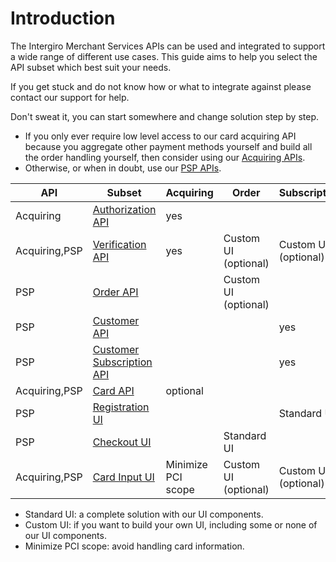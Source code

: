 # Introduction
The Intergiro Merchant Services APIs can be used and integrated to support a wide range of different use cases. This guide aims to help you select the API subset which best suit your needs.

If you get stuck and do not know how or what to integrate against please contact our support for help.

Don't sweat it, you can start somewhere and change solution step by step.

- If you only ever require low level access to our card acquiring API because you aggregate other payment methods yourself and build all the order handling yourself, then consider using our [Acquiring APIs](../acquiring/api.html).
- Otherwise, or when in doubt, use our [PSP APIs](./psp/api.html).


| API           | Subset                                                     | Acquiring          | Order                | Subscription         |
|---------------|------------------------------------------------------------|--------------------|----------------------|----------------------|
| Acquiring     | [Authorization API](../acquiring/api.html#authorization)   | yes                |                      |                      |
| Acquiring,PSP | [Verification API](../acquiring/api.html#verification)     | yes                | Custom UI (optional) | Custom UI (optional) |
| PSP           | [Order API](../order/create.html)                          |                    | Custom UI (optional) |                      |
| PSP           | [Customer API](../customer/introduction.html)              |                    |                      | yes                  |
| PSP           | [Customer Subscription API](../customer/introduction.html) |                    |                      | yes                  |
| Acquiring,PSP | [Card API](../card-api/create.html)                        | optional           |                      |                      |
| PSP           | [Registration UI](../customer/registration-ui.html)        |                    |                      | Standard UI          |
| PSP           | [Checkout UI](../checkout/embed.html)                      |                    | Standard UI          |                      |
| Acquiring,PSP | [Card Input UI](../card-input/embed.html)                  | Minimize PCI scope | Custom UI (optional) | Custom UI (optional) |

- Standard UI: a complete solution with our UI components.
- Custom UI: if you want to build your own UI, including some or none of our UI components.
- Minimize PCI scope: avoid handling card information.